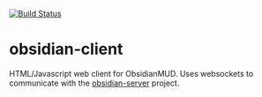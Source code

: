 [![Build Status](https://travis-ci.org/seanbollin/obsidian-client.svg?branch=master)](https://travis-ci.org/seanbollin/obsidian-client)

# obsidian-client

HTML/Javascript web client for ObsidianMUD.  Uses websockets to communicate with the [obsidian-server](https://github.com/seanbollin/obsidian-server) project.
